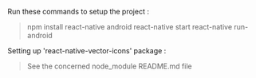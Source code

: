 Run these commands to setup the project :
> npm install
> react-native android
> react-native start
> react-native run-android

Setting up 'react-native-vector-icons' package :
> See the concerned node_module README.md file